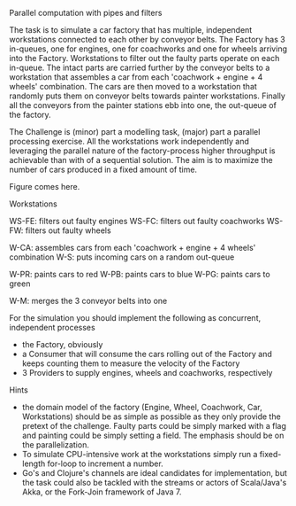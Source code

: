 Parallel computation with pipes and filters

The task is to simulate a car factory that has multiple, independent workstations connected to each other by conveyor belts.
The Factory has 3 in-queues, one for engines, one for coachworks and one for wheels arriving into the Factory.
Workstations to filter out the faulty parts operate on each in-queue.
The intact parts are carried further by the conveyor belts to a workstation that assembles a car from each 'coachwork + engine + 4 wheels' combination.
The cars are then moved to a workstation that randomly puts them on conveyor belts towards painter workstations. Finally all the conveyors from the painter
stations ebb into one, the out-queue of the factory.

The Challenge is (minor) part a modelling task, (major) part a parallel processing exercise. All the workstations work independently and leveraging the parallel nature
of the factory-process higher throughput is achievable than with of a sequential solution. The aim is to maximize the number of cars produced in a fixed amount of time.

Figure comes here.

Workstations

WS-FE: filters out faulty engines
WS-FC: filters out faulty coachworks
WS-FW: filters out faulty wheels

W-CA: assembles cars from each 'coachwork + engine + 4 wheels' combination
W-S: puts incoming cars on a random out-queue

W-PR: paints cars to red
W-PB: paints cars to blue
W-PG: paints cars to green

W-M: merges the 3 conveyor belts into one

For the simulation you should implement the following as concurrent, independent processes

* the Factory, obviously
* a Consumer that will consume the cars rolling out of the Factory and keeps counting them to measure the velocity of the Factory
* 3 Providers to supply engines, wheels and coachworks, respectively


Hints
* the domain model of the factory (Engine, Wheel, Coachwork, Car, Workstations) should be as simple as possible as they only provide the pretext of the challenge.
  Faulty parts could be simply marked with a flag and painting could be simply setting a field. The emphasis should be on the parallelization.
* To simulate CPU-intensive work at the workstations simply run a fixed-length for-loop to increment a number.
* Go's and Clojure's channels are ideal candidates for implementation, but
  the task could also be tackled with the streams or actors of Scala/Java's Akka, or the Fork-Join framework of Java 7.